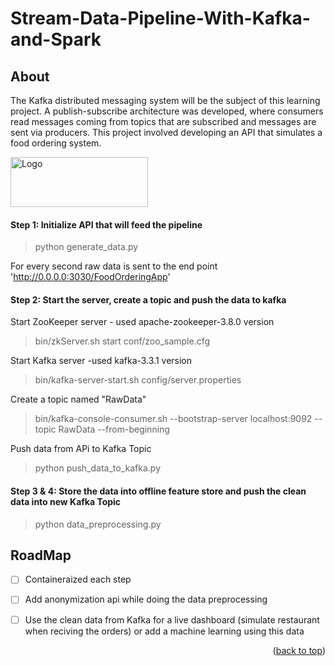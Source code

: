 # Stream-Data-Pipeline-With-Kafka-and-Spark

<a name="readme-top"></a>


<div align="left">

<!-- ABOUT THE PROJECT -->
## About
  
The Kafka distributed messaging system will be the subject of this learning project. A publish-subscribe architecture was developed, where consumers read messages coming from topics that are subscribed and messages are sent via producers. This project involved developing an API that simulates a food ordering system.

<a>
  <img src="src/img/logo.png" alt="Logo" width="220" height="80">
</a>

#### Step 1: Initialize API that will feed the pipeline

> python generate_data.py 

For every second raw data is sent to the end point 'http://0.0.0.0:3030/FoodOrderingApp'

#### Step 2: Start the server, create a topic and push the data to kafka

Start ZooKeeper server - used apache-zookeeper-3.8.0 version
> bin/zkServer.sh start conf/zoo_sample.cfg

Start Kafka server -used kafka-3.3.1 version
> bin/kafka-server-start.sh config/server.properties

Create a topic named "RawData"
> bin/kafka-console-consumer.sh --bootstrap-server localhost:9092 --topic RawData --from-beginning

Push data from APi to Kafka Topic
> python push_data_to_kafka.py

#### Step 3 & 4: Store the data into offline feature store and push the clean data into new Kafka Topic

> python data_preprocessing.py


<!-- ROADMAP -->
## RoadMap

 * [ ] Containeraized each step
 * [ ] Add anonymization api while doing the data preprocessing
 * [ ] Use the clean data from Kafka for a live dashboard (simulate restaurant when reciving the orders) or add a machine learning using this data


<p align="right">(<a href="#readme-top">back to top</a>)</p>

